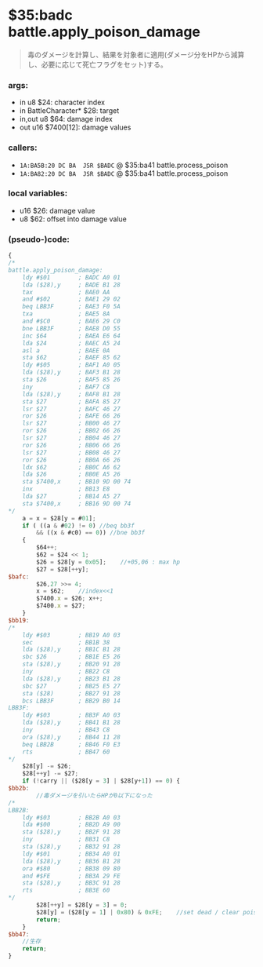 ﻿
# $35:badc battle.apply_poison_damage
> 毒のダメージを計算し、結果を対象者に適用(ダメージ分をHPから減算し、必要に応じて死亡フラグをセット)する。

### args:

-	in u8 $24: character index
-	in BattleCharacter* $28: target
-	in,out u8 $64: damage index
-	out u16 $7400[12]: damage values

### callers:

-   `1A:BA5B:20 DC BA  JSR $BADC` @ $35:ba41 battle.process_poison
-   `1A:BA82:20 DC BA  JSR $BADC` @ $35:ba41 battle.process_poison

### local variables:

-	u16 $26: damage value
-	u8 $62: offset into damage value

### (pseudo-)code:
```js
{
/*
battle.apply_poison_damage:
    ldy #$01        ; BADC A0 01
    lda ($28),y     ; BADE B1 28
    tax             ; BAE0 AA
    and #$02        ; BAE1 29 02
    beq LBB3F       ; BAE3 F0 5A
    txa             ; BAE5 8A
    and #$C0        ; BAE6 29 C0
    bne LBB3F       ; BAE8 D0 55
    inc $64         ; BAEA E6 64
    lda $24         ; BAEC A5 24
    asl a           ; BAEE 0A
    sta $62         ; BAEF 85 62
    ldy #$05        ; BAF1 A0 05
    lda ($28),y     ; BAF3 B1 28
    sta $26         ; BAF5 85 26
    iny             ; BAF7 C8
    lda ($28),y     ; BAF8 B1 28
    sta $27         ; BAFA 85 27
	lsr $27         ; BAFC 46 27
    ror $26         ; BAFE 66 26
    lsr $27         ; BB00 46 27
    ror $26         ; BB02 66 26
    lsr $27         ; BB04 46 27
    ror $26         ; BB06 66 26
    lsr $27         ; BB08 46 27
    ror $26         ; BB0A 66 26
    ldx $62         ; BB0C A6 62
    lda $26         ; BB0E A5 26
    sta $7400,x     ; BB10 9D 00 74
    inx             ; BB13 E8
	lda $27			; BB14 A5 27
    sta $7400,x     ; BB16 9D 00 74
*/
	a = x = $28[y = #01];
	if ( ((a & #02) != 0) //beq bb3f
		&& ((x & #c0) == 0)) //bne bb3f
	{
		$64++;
		$62 = $24 << 1;
		$26 = $28[y = 0x05];	//+05,06 : max hp
		$27 = $28[++y];
$bafc:
		$26,27 >>= 4;
		x = $62;	//index<<1
		$7400.x = $26; x++;
		$7400.x = $27;
	}
$bb19:
/*
    ldy #$03        ; BB19 A0 03
    sec             ; BB1B 38
    lda ($28),y     ; BB1C B1 28
    sbc $26         ; BB1E E5 26
    sta ($28),y     ; BB20 91 28
    iny             ; BB22 C8
    lda ($28),y     ; BB23 B1 28
    sbc $27         ; BB25 E5 27
	sta ($28)		; BB27 91 28
    bcs LBB3F       ; BB29 B0 14
LBB3F:  
	ldy #$03        ; BB3F A0 03
    lda ($28),y     ; BB41 B1 28
    iny             ; BB43 C8
    ora ($28),y     ; BB44 11 28
    beq LBB2B       ; BB46 F0 E3
	rts				; BB47 60
*/
	$28[y] -= $26;
	$28[++y] -= $27;
	if (!carry || ($28[y = 3] | $28[y+1]) == 0) {
$bb2b:
		//毒ダメージを引いたらHPが0以下になった
/*
LBB2B:
	ldy #$03        ; BB2B A0 03
    lda #$00        ; BB2D A9 00
    sta ($28),y     ; BB2F 91 28
    iny             ; BB31 C8
    sta ($28),y     ; BB32 91 28
    ldy #$01        ; BB34 A0 01
    lda ($28),y     ; BB36 B1 28
    ora #$80        ; BB38 09 80
    and #$FE        ; BB3A 29 FE
    sta ($28),y     ; BB3C 91 28
    rts             ; BB3E 60
*/
		$28[++y] = $28[y = 3] = 0;
		$28[y] = ($28[y = 1] | 0x80) & 0xFE;	//set dead / clear poison
		return;
	}
$bb47:
	//生存
	return;
}
```



